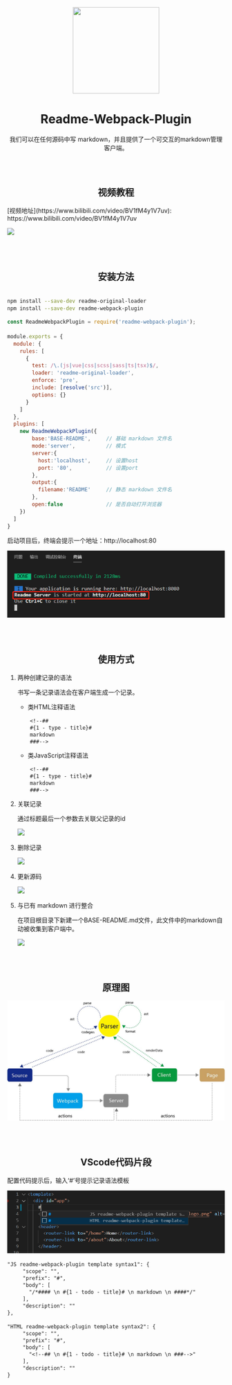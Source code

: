 <div align="center">
  <a href="https://github.com/webpack/webpack">
    <img width="200" height="200"
      src="https://webpack.js.org/assets/icon-square-big.svg">
  </a>
  <h1>Readme-Webpack-Plugin</h1>
  <p>我们可以在任何源码中写 markdown，并且提供了一个可交互的markdown管理客户端。</p>
</div>

<Br/><Br/>

<h2 align="center">视频教程</h2>
[视频地址](https://www.bilibili.com/video/BV1fM4y1V7uv): https://www.bilibili.com/video/BV1fM4y1V7uv


![](http://csdn.19991223.com/img/screenshot.png)

<Br/><Br/>

<h2 align="center">安装方法</h2>

```bash

npm install --save-dev readme-original-loader
npm install --save-dev readme-webpack-plugin

```

```js
const ReadmeWebpackPlugin = require('readme-webpack-plugin');

module.exports = {
  module: {
    rules: [
      {
        test: /\.(js|vue|css|scss|sass|ts|tsx)$/,
        loader: 'readme-original-loader',
        enforce: 'pre',
        include: [resolve('src')],
        options: {}
      }
    ]
  },
  plugins: [
    new ReadmeWebpackPlugin({
        base:'BASE-README',     // 基础 markdown 文件名
        mode:'server',          // 模式
        server:{                
          host:'localhost',     // 设置host
          port: '80',           // 设置port
        },
        output:{
          filename:'README'     // 静态 markdown 文件名
        },
        open:false              // 是否自动打开浏览器
    })
  ]
}
```

启动项目后，终端会提示一个地址：http://localhost:80

![](./doc/images/terminal.jpg)  


<Br/><Br/>

<h2 align="center">使用方式</h2>

1. 两种创建记录的语法

    书写一条记录语法会在客户端生成一个记录。

    - 类HTML注释语法

    ```
        <!--## 
        #{1 - type - title}# 
        markdown
        ###-->
    ```

    - 类JavaScript注释语法

    ```
        <!--## 
        #{1 - type - title}# 
        markdown
        ###-->
    ```

2. 关联记录
   
   通过标题最后一个参数去关联父记录的id

   ![](http://csdn.19991223.com/img/associatedrecord.png)



3. 删除记录
   
   ![](http://csdn.19991223.com/img/del.png)



4. 更新源码
   
   ![](http://csdn.19991223.com/img/update.png)


5. 与已有 markdown 进行整合
   
   在项目根目录下新建一个BASE-README.md文件，此文件中的markdown自动被收集到客户端中。
   
   ![](http://csdn.19991223.com/img/base.png)


<Br/><Br/>


<h2 align="center">原理图</h2>

![](./doc/images/framework.jpg)



<Br/><Br/>

<h2 align="center">VScode代码片段</h2>

   配置代码提示后，输入‘#’号提示记录语法模板

![](./doc/images/codetip.jpg)


 ```
 "JS readme-webpack-plugin template syntax1": {
      "scope": "",
      "prefix": "#",
      "body": [
        "/*#### \n #{1 - todo - title}# \n markdown \n ####*/"
      ],
      "description": ""
},

"HTML readme-webpack-plugin template syntax2": {
      "scope": "",
      "prefix": "#",
      "body": [
        "<!--## \n #{1 - todo - title}# \n markdown \n ###-->"
      ],
      "description": ""
}

 ```


 